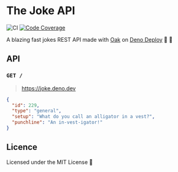 # The Joke API

![CI](https://github.com/UltiRequiem/joke/workflows/CI/badge.svg)
[![Code Coverage](https://codecov.io/gh/ultirequiem/joke-api/branch/main/graph/badge.svg)](https://codecov.io/gh/ultirequiem/leap-year-api)

A blazing fast jokes REST API made with [Oak](https://github.com/oakserver/oak)
on [Deno Deploy](https://deno.com/deploy/docs) 🦕 🚀

## API

### `GET /`

> https://joke.deno.dev

```json
{
  "id": 229,
  "type": "general",
  "setup": "What do you call an alligator in a vest?",
  "punchline": "An in-vest-igator!"
}
```

## Licence

Licensed under the MIT License 📄
